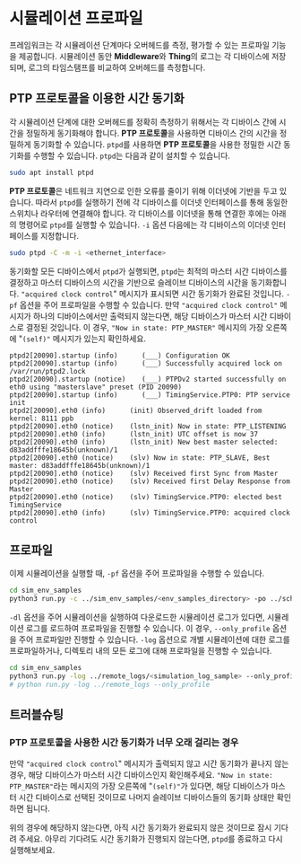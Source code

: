 # 시뮬레이션 프로파일

프레임워크는 각 시뮬레이션 단계마다 오버헤드를 측정, 평가할 수 있는 프로파일 기능을 제공합니다. 시뮬레이션 동안 **Middleware**와 **Thing**의 로그는 각 디바이스에 저장되며, 로그의 타임스탬프를 비교하여 오버헤드를 측정합니다.

## PTP 프로토콜을 이용한 시간 동기화

각 시뮬레이션 단계에 대한 오버헤드를 정확히 측정하기 위해서는 각 디바이스 간에 시간을 정밀하게 동기화해야 합니다.
**PTP 프로토콜**을 사용하면 디바이스 간의 시간을 정밀하게 동기화할 수 있습니다. `ptpd`를 사용하면 **PTP 프로토콜**을 사용한 정밀한 시간 동기화를 수행할 수 있습니다.
`ptpd`는 다음과 같이 설치할 수 있습니다.

```bash
sudo apt install ptpd
```

**PTP 프로토콜**은 네트워크 지연으로 인한 오류를 줄이기 위해 이더넷에 기반을 두고 있습니다. 따라서 `ptpd`를 실행하기 전에 각 디바이스를 이더넷 인터페이스를 통해 동일한 스위치나 라우터에 연결해야 합니다. 각 디바이스를 이더넷을 통해 연결한 후에는 아래의 명령어로 `ptpd`를 실행할 수 있습니다. `-i` 옵션 다음에는 각 디바이스의 이더넷 인터페이스를 지정합니다.

```bash
sudo ptpd -C -m -i <ethernet_interface>
```

동기화할 모든 디바이스에서 `ptpd`가 실행되면, `ptpd`는 최적의 마스터 시간 디바이스를 결정하고 마스터 디바이스의 시간을 기반으로 슬레이브 디바이스의 시간을 동기화합니다. `"acquired clock control`" 메시지가 표시되면 시간 동기화가 완료된 것입니다. `-pf` 옵션을 주어 프로파일을 수행할 수 있습니다. 만약 `"acquired clock control"` 메시지가 하나의 디바이스에서만 출력되지 않는다면, 해당 디바이스가 마스터 시간 디바이스로 결정된 것입니다. 이 경우, `"Now in state: PTP_MASTER"` 메시지의 가장 오른쪽에 "`(self)"` 메시지가 있는지 확인하세요.

```
ptpd2[20090].startup (info)      (___) Configuration OK
ptpd2[20090].startup (info)      (___) Successfully acquired lock on /var/run/ptpd2.lock
ptpd2[20090].startup (notice)    (___) PTPDv2 started successfully on eth0 using "masterslave" preset (PID 20090)
ptpd2[20090].startup (info)      (___) TimingService.PTP0: PTP service init
ptpd2[20090].eth0 (info)      (init) Observed_drift loaded from kernel: 8111 ppb
ptpd2[20090].eth0 (notice)    (lstn_init) Now in state: PTP_LISTENING
ptpd2[20090].eth0 (info)      (lstn_init) UTC offset is now 37
ptpd2[20090].eth0 (info)      (lstn_init) New best master selected: d83addfffe18645b(unknown)/1
ptpd2[20090].eth0 (notice)    (slv) Now in state: PTP_SLAVE, Best master: d83addfffe18645b(unknown)/1
ptpd2[20090].eth0 (notice)    (slv) Received first Sync from Master
ptpd2[20090].eth0 (notice)    (slv) Received first Delay Response from Master
ptpd2[20090].eth0 (notice)    (slv) TimingService.PTP0: elected best TimingService
ptpd2[20090].eth0 (info)      (slv) TimingService.PTP0: acquired clock control
```

## 프로파일

이제 시뮬레이션을 실행할 때, `-pf` 옵션을 주어 프로파일을 수행할 수 있습니다.

```bash
cd sim_env_samples
python3 run.py -c ../sim_env_samples/<env_samples_directory> -po ../scheduling_algorithm/samples -pf
```

`-dl` 옵션을 주어 시뮬레이션을 실행하여 다운로드한 시뮬레이션 로그가 있다면, 시뮬레이션 로그를 로드하여 프로파일을 진행할 수 있습니다. 이 경우, `--only_profile` 옵션을 주어 프로파일만 진행할 수 있습니다. `-log` 옵션으로 개별 시뮬레이션에 대한 로그를 프로파일하거나, 디렉토리 내의 모든 로그에 대해 프로파일을 진행할 수 있습니다.

```bash
cd sim_env_samples
python3 run.py -log ../remote_logs/<simulation_log_sample> --only_profile
# python run.py -log ../remote_logs --only_profile
```

## 트러블슈팅

### PTP 프로토콜을 사용한 시간 동기화가 너무 오래 걸리는 경우

만약 `"acquired clock control`" 메시지가 출력되지 않고 시간 동기화가 끝나지 않는 경우, 해당 디바이스가 마스터 시간 디바이스인지 확인해주세요. `"Now in state: PTP_MASTER"`라는 메시지의 가장 오른쪽에 "`(self)"`가 있다면, 해당 디바이스가 마스터 시간 디바이스로 선택된 것이므로 나머지 슬레이브 디바이스들의 동기화 상태만 확인하면 됩니다.

위의 경우에 해당하지 않는다면, 아직 시간 동기화가 완료되지 않은 것이므로 잠시 기다려 주세요. 아무리 기다려도 시간 동기화가 진행되지 않는다면, `ptpd`를 종료하고 다시 실행해보세요.
